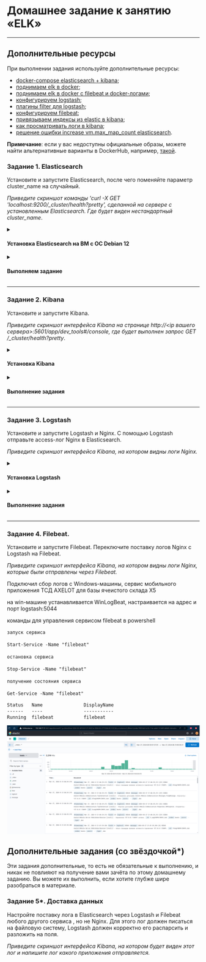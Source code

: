 # Домашнее задание к занятию «ELK»

<!--
### Инструкция по выполнению домашнего задания

1. Сделайте fork [репозитория c шаблоном решения](https://github.com/netology-code/sys-pattern-homework) к себе в Github и переименуйте его по названию или номеру занятия, например, https://github.com/имя-вашего-репозитория/gitlab-hw или https://github.com/имя-вашего-репозитория/8-03-hw).
2. Выполните клонирование этого репозитория к себе на ПК с помощью команды `git clone`.
3. Выполните домашнее задание и заполните у себя локально этот файл README.md:
   - впишите вверху название занятия и ваши фамилию и имя;
   - в каждом задании добавьте решение в требуемом виде: текст/код/скриншоты/ссылка;
   - для корректного добавления скриншотов воспользуйтесь инструкцией [«Как вставить скриншот в шаблон с решением»](https://github.com/netology-code/sys-pattern-homework/blob/main/screen-instruction.md);
   - при оформлении используйте возможности языка разметки md. Коротко об этом можно посмотреть в [инструкции по MarkDown](https://github.com/netology-code/sys-pattern-homework/blob/main/md-instruction.md).
4. После завершения работы над домашним заданием сделайте коммит (`git commit -m "comment"`) и отправьте его на Github (`git push origin`).
5. Для проверки домашнего задания преподавателем в личном кабинете прикрепите и отправьте ссылку на решение в виде md-файла в вашем Github.
6. Любые вопросы задавайте в чате учебной группы и/или в разделе «Вопросы по заданию» в личном кабинете.

Желаем успехов в выполнении домашнего задания.
-->

---

## Дополнительные ресурсы

При выполнении задания используйте дополнительные ресурсы:
- [docker-compose elasticsearch + kibana](11-03/docker-compose.yaml);
- [поднимаем elk в docker](https://www.elastic.co/guide/en/elasticsearch/reference/7.17/docker.html);
- [поднимаем elk в docker с filebeat и docker-логами](https://www.sarulabs.com/post/5/2019-08-12/sending-docker-logs-to-elasticsearch-and-kibana-with-filebeat.html);
- [конфигурируем logstash](https://www.elastic.co/guide/en/logstash/7.17/configuration.html);
- [плагины filter для logstash](https://www.elastic.co/guide/en/logstash/current/filter-plugins.html);
- [конфигурируем filebeat](https://www.elastic.co/guide/en/beats/libbeat/5.3/config-file-format.html);
- [привязываем индексы из elastic в kibana](https://www.elastic.co/guide/en/kibana/7.17/index-patterns.html);
- [как просматривать логи в kibana](https://www.elastic.co/guide/en/kibana/current/discover.html);
- [решение ошибки increase vm.max_map_count elasticsearch](https://stackoverflow.com/questions/42889241/how-to-increase-vm-max-map-count).

**Примечание**: если у вас недоступны официальные образы, можете найти альтернативные варианты в DockerHub, например, [такой](https://hub.docker.com/layers/bitnami/elasticsearch/7.17.13/images/sha256-8084adf6fa1cf24368337d7f62292081db721f4f05dcb01561a7c7e66806cc41?context=explore).

### Задание 1. Elasticsearch 

Установите и запустите Elasticsearch, после чего поменяйте параметр cluster_name на случайный. 

*Приведите скриншот команды 'curl -X GET 'localhost:9200/_cluster/health?pretty', сделанной на сервере с установленным Elasticsearch. Где будет виден нестандартный cluster_name*.

<details>
  <summary>

#### Установка Elasticsearch на ВМ с ОС Debian 12

  </summary>

установку производим по шагам инструкции 

[инстукция установки Elasticsearch на Debian 12](./How_to_Install_Elasticsearch_on_Debian_12.md)

</details>

<details>
  <summary>

#### Выполняем задание

  </summary>

![](./images/elk/elasticsrch_06.png)

Для изменения стандартного имени кластера, вносим изменения в конфигурационный файл

```
nano /etc/elasticsearch/elasticsearch.yml
```

- меняем имя кластера *cluster_name* в секции "Cluster"

```
# ---------------------------------- Cluster -----------------------------------
#
# Use a descriptive name for your cluster:
#
cluster.name: elk.1103
#
```

Для того, чтобы внесенные изменеия применились, перезапускаем службу

```
systemctl restart elasticsearch
```

убеждаемся, что служба работает на порту 9200

![](./images/elk/elasticsrch_07.png)

Выполняем запрос

```
curl -X GET --cacert /etc/elasticsearch/certs/http_ca.crt -u elastic https://localhost:9200/_cluster/health?pretty
```

Вывод:

```
root@elk:~# curl -X GET --cacert /etc/elasticsearch/certs/http_ca.crt -u elastic https://localhost:9200/_cluster/health?pretty
Enter host password for user 'elastic':
{
  "cluster_name" : "elk.1103",
  "status" : "green",
  "timed_out" : false,
  "number_of_nodes" : 1,
  "number_of_data_nodes" : 1,
  "active_primary_shards" : 1,
  "active_shards" : 1,
  "relocating_shards" : 0,
  "initializing_shards" : 0,
  "unassigned_shards" : 0,
  "delayed_unassigned_shards" : 0,
  "number_of_pending_tasks" : 0,
  "number_of_in_flight_fetch" : 0,
  "task_max_waiting_in_queue_millis" : 0,
  "active_shards_percent_as_number" : 100.0
}
```

![](./images/elk/elasticsrch_08.png)

</details>

---

### Задание 2. Kibana

Установите и запустите Kibana.

*Приведите скриншот интерфейса Kibana на странице http://<ip вашего сервера>:5601/app/dev_tools#/console, где будет выполнен запрос GET /_cluster/health?pretty*.

<details>
  <summary>

#### Установка Kibana

  </summary> 

Установку Kibana производим аналогично Elasticsearch

```
dpkg -i kibana-8.12.2-amd64.deb
```

```
root@elk:~# dpkg -i kibana-8.12.2-amd64.deb
Выбор ранее не выбранного пакета kibana.
(Чтение базы данных … на данный момент установлено 49987 файлов и каталогов.)
Подготовка к распаковке kibana-8.12.2-amd64.deb …
Распаковывается kibana (8.12.2) …
Настраивается пакет kibana (8.12.2) …
Creating kibana group... OK
Creating kibana user... OK
Kibana is currently running with legacy OpenSSL providers enabled! For details and instructions on how to disable see https://www.elastic.co/guide/en/kibana/8.12/production.html#openssl-legacy-provider
Created Kibana keystore in /etc/kibana/kibana.keystore
```

После установки редактируем конфигурационный файл Kibana

```
nano /etc/kibana/kibana.yml
```
Редактируем параметр host:

```
server.host: 192.168.77.114
```

* данным параметром мы говорим, что сервер должен слушать на интерфейсе 192.168.77.114 *

Разрешаем автозапуск Kibana и перезапускаем ее:

```
systemctl enable kibana
```

```
systemctl restart kibana
```

Открываем браузер и переходим по ссылке http://<ip адрес сервера>:5601.
Мы должны увидеть форму ввода токена.

![](./images/elk/kibana_01.png)

Переходим на сервер и вводим команду для получения токена:

```
/usr/share/elasticsearch/bin/elasticsearch-create-enrollment-token -s kibana
```

На экране отобразится последовательность из символов — копируем ее и вставляем в Kibana. Кликаем по Configure Elastic:

```
root@elk:~# /usr/share/elasticsearch/bin/elasticsearch-create-enrollment-token -s kibana
eyJ2ZXIiOiI4LjEyLjIiLCJhZHIiOlsiMTkyLjE2OC43Ny4xMTQ6OTIwMCJdLCJmZ3IiOiJmNGU2NGQ4MGQwYjdkYmRkYTkwOGZkMzg5MjlhYjE1OWMyNmM0MGY2OTFjN2M3MjkxNzA0NmQ2ZWVmZDFmMGIxIiwia2V5IjoiTTFyTzM0MEJMWFQ3QjZzR3BtVjk6UWIwQ3lOVl9TRVNRZDhmRTFQOWt2USJ9
```

Откроется окно с вводом проверочного кода. Возвращаемся на сервер и вводим команду:

```
/usr/share/kibana/bin/kibana-verification-code
```

![](./images/elk/kibana_03.png)

```
root@elk:~# bash /usr/share/kibana/bin/kibana-verification-code
Your verification code is:  628 175
```

Мы получим 6-ти значный код. Вводим его в окне Kibana:

![](./images/elk/kibana_02.png)

Нажимаем Verify — начнется процесс настройки. После его завершения мы увидим окно ввода логина и пароля.

![](./images/elk/kibana_041.png)

```
login: elastic
password: был сгенерирован на этапе установки Elasticsearch
``` 


</details>


<details>
  <summary>

#### Выполнение задания

  </summary>

Переходим в раздел DevTools и выполняем запрос GET /_cluster/health?pretty

![](./images/elk/kibana_06.png)

</details>


---

### Задание 3. Logstash

Установите и запустите Logstash и Nginx. С помощью Logstash отправьте access-лог Nginx в Elasticsearch. 

*Приведите скриншот интерфейса Kibana, на котором видны логи Nginx.*

<details>
  <summary>

#### Установка Logstash

  </summary>

Установка Logstash производится аналогично

```
dpkg -i logstash-8.12.2-amd64.deb
```

Проверяем состояние службы, добавляем в автозапуск и запускаем/перезапускаем службу Logstash

Разрешаем автозапуск:

```
systemctl enable logstash
```
и стартуес сервис:
```
systemctl start logstash
```

![](./images/elk/logstsh_01.png)

#### Настройка Logstash

Настройки для логстэша хранятся в каталоге /etc/logstash/conf.d в файлах формата JSON. Для конфигурации используются следующие секции:

- input (входные данные).
- filter (фильтры).
- output (выходные данные).

</details>

<details>
  <summary>

#### Выполнение задания

  </summary>

_С помощью Logstash отправьте access-лог Nginx в Elasticsearch._

В качестве сервера Nginx будем использовать сервер Angie из задания ["Кластеризация и балансировка нагрузки"](https://github.com/al-zar/sflt/blob/main/2.md#%D0%B7%D0%B0%D0%B4%D0%B0%D0%BD%D0%B8%D0%B5-3)

Настроим приём логов на порту

Для этого создаем файл конфигурации в формате JSON 

```
nano /etc/logstash/conf.d/input.conf
---
input {
  syslog {
    port => 5140
  }
}
```

И настроим передачу логов в наш Elasticsearch

```
nano /etc/logstash/conf.d/output.conf
---
output {
  elasticsearch {
    hosts => ["https://localhost:9200"]
    ssl => true
    ssl_certificate_verification => false
    manage_template => false
    index => "%{[@metadata][beat]}-%{[@metadata][version]}-%{+YYYY.MM.dd}"
    user => elastic
    password => "kIPWJx9cx-_7+Hsu+SuD"
  }
}
```

Проверить конфигурацию можно командой:

```
/usr/share/logstash/bin/logstash --path.settings /etc/logstash -t
```

Мы должны увидеть:

```
...
Configuration OK
```

![](./images/elk/logstsh_02.png)

Перезапускаем сервис logstash:

```
systemctl restart logstash
```

Немного подождем — приложению нужно около 1 минуты, чтобы запуститься. После, введя команду:

```
ss -tulpn | grep 5140
```

... мы увидим что-то на подобие:

```
tcp   LISTEN 0      50                      *:5140            *:*    users:(("java",pid=32585,fd=84))
```

![](./images/elk/logstsh_03.png)

_Сервис запустился и готов принимать логи._

Настроим Nginx, а в нашем случаем - Angie

Откроем конфигурационный файл angie:

```
nano /etc/angie/angie.conf
```

* обратите внимание, для настройки виртуальных доменов может использоваться несколько разных конфигурационных файлов.

Формат логов приводим к виду:

```
  log_format logstash '$remote_addr - $remote_user [$time_local] "$host" '
                      '"$request" $status $body_bytes_sent '
                      '"$http_referer" "$http_user_agent"';
```

А настройку логов приводим к виду:

```
   access_log syslog:server=localhost:5140,tag=angie_access logstash;
   error_log syslog:server=localhost:5140,tag=angie_error notice;
```

* в данном случае мы  отправим логи на сервер localhost (локальный, но если настройка выполняется удаленно, то необходимо указать имя сервера или IP-адрес) и порт 5140, который мы настроили на logstash.

в нашем случае заменим localhost на ip адрес 192.168.77.114

```
   access_log syslog:server=192.168.77.114:5140,tag=angie_access logstash;
   error_log syslog:server=192.168.77.114:5140,tag=angie_error notice;
```

Проверяем корректность конфигурационного файла

```
angie -t
```

Перезапускаем angie:

```
angie -s reload
```

![](./images/elk/logstsh_04.png)

Проверяем логи.


![](./images/elk/logstsh_05.png)

</details>

---

### Задание 4. Filebeat. 

Установите и запустите Filebeat. Переключите поставку логов Nginx с Logstash на Filebeat. 

*Приведите скриншот интерфейса Kibana, на котором видны логи Nginx, которые были отправлены через Filebeat.*


Подключил сбор логов с Windows-машины, сервис мобильного приложения ТСД AXELOT для базы ячеистого склада X5

на win-машине устанавливается WinLogBeat, настраивается на адрес и порт logstash:5044

команды для управления сервисом filebeat в powershell

```
запуск сервиса

Start-Service -Name "filebeat"

остановка сервиса

Stop-Service -Name "filebeat"

получение состояния сервиса 

Get-Service -Name "filebeat"
```

```
Status   Name               DisplayName
------   ----               -----------
Running  filebeat           filebeat
```

![](./images/elk/beats_01.png)


## Дополнительные задания (со звёздочкой*)
Эти задания дополнительные, то есть не обязательные к выполнению, и никак не повлияют на получение вами зачёта по этому домашнему заданию. Вы можете их выполнить, если хотите глубже шире разобраться в материале.

### Задание 5*. Доставка данных 

Настройте поставку лога в Elasticsearch через Logstash и Filebeat любого другого сервиса , но не Nginx. 
Для этого лог должен писаться на файловую систему, Logstash должен корректно его распарсить и разложить на поля. 

*Приведите скриншот интерфейса Kibana, на котором будет виден этот лог и напишите лог какого приложения отправляется.*

<!--
GPG ssh
-->
